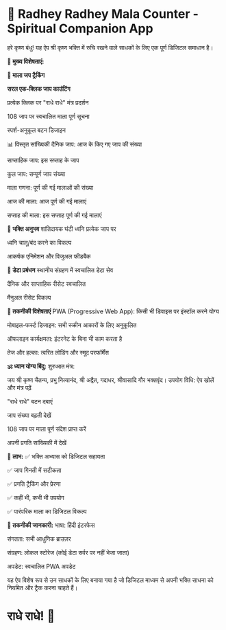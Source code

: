 
# 🌸 Radhey Radhey Mala Counter - Spiritual Companion App


हरे कृष्ण बंधु! यह ऐप श्री कृष्ण भक्ति में रुचि रखने वाले साधकों के लिए एक पूर्ण डिजिटल समाधान है।

**🎯 मुख्य विशेषताएं:**

**📿 माला जप ट्रैकिंग**

**सरल एक-क्लिक जाप काउंटिंग**

प्रत्येक क्लिक पर "राधे राधे" मंत्र प्रदर्शन

108 जाप पर स्वचालित माला पूर्ण सूचना

स्पर्श-अनुकूल बटन डिजाइन

📊 विस्तृत सांख्यिकी
दैनिक जाप: आज के किए गए जाप की संख्या

साप्ताहिक जाप: इस सप्ताह के जाप

कुल जाप: सम्पूर्ण जाप संख्या

माला गणना: पूर्ण की गई मालाओं की संख्या

आज की माला: आज पूर्ण की गई मालाएं

सप्ताह की माला: इस सप्ताह पूर्ण की गई मालाएं

**🔔 भक्ति अनुभव**
शांतिदायक घंटी ध्वनि प्रत्येक जाप पर

ध्वनि चालू/बंद करने का विकल्प

आकर्षक एनिमेशन और विजुअल फीडबैक


**💾 डेटा प्रबंधन**
स्थानीय संग्रहण में स्वचालित डेटा सेव

दैनिक और साप्ताहिक रीसेट स्वचालित

मैनुअल रीसेट विकल्प

**📱 तकनीकी विशेषताएं**
PWA (Progressive Web App): किसी भी डिवाइस पर इंस्टॉल करने योग्य

मोबाइल-फर्स्ट डिजाइन: सभी स्क्रीन आकारों के लिए अनुकूलित

ऑफलाइन कार्यक्षमता: इंटरनेट के बिना भी काम करता है

तेज और हल्का: त्वरित लोडिंग और स्मूद परफॉर्मेंस

**🕉️ ध्यान योग्य बिंदु:**
शुरुआत मंत्र:

जय श्री कृष्ण चैतन्य, प्रभु नित्यानंद, 
श्री अद्वैत, गदाधर, श्रीवासादि गौर भक्तवृंद।
उपयोग विधि:
ऐप खोलें और मंत्र पढ़ें

"राधे राधे" बटन दबाएं

जाप संख्या बढ़ती देखें

108 जाप पर माला पूर्ण संदेश प्राप्त करें

अपनी प्रगति सांख्यिकी में देखें

**🌟 लाभ:**
✅ भक्ति अभ्यास को डिजिटल सहायता

✅ जाप गिनती में सटीकता

✅ प्रगति ट्रैकिंग और प्रेरणा

✅ कहीं भी, कभी भी उपयोग

✅ पारंपरिक माला का डिजिटल विकल्प

**🔧 तकनीकी जानकारी:**
भाषा: हिंदी इंटरफेस

संगतता: सभी आधुनिक ब्राउज़र

संग्रहण: लोकल स्टोरेज (कोई डेटा सर्वर पर नहीं भेजा जाता)

अपडेट: स्वचालित PWA अपडेट

यह ऐप विशेष रूप से उन साधकों के लिए बनाया गया है जो डिजिटल माध्यम से अपनी भक्ति साधना को नियमित और ट्रैक करना चाहते हैं। 

# राधे राधे! 🙏

